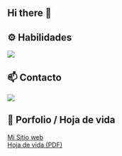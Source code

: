 ## Hi there 👋

## ⚙️ Habilidades
<p >
  <a href="https://skillicons.dev" target="_blank">
    <img src="https://skillicons.dev/icons?i=css,html,sass,js,ts,react,angular,nextjs,astro,tailwind,java,spring,mysql&theme=dark" />
  </a>
</p>

## 📫 Contacto
<p >
  <a href="https://www.linkedin.com/in/yeisoncordoba07/" target="_blank">
    <img src="https://skillicons.dev/icons?i=linkedin&theme=dark" />
  </a>
</p>

## 🔗 Porfolio / Hoja de vida
<p>
  <a href="https://yeisoncordoba07.github.io/" target="_blank">
    Mi Sitio web
  </a>
  <br>
  <a href="https://yeisoncordoba07.github.io/" target="_blank">
    Hoja de vida (PDF)
  </a>
</p>

<!--
**YeisonCordoba07/YeisonCordoba07** is a ✨ _special_ ✨ repository because its `README.md` (this file) appears on your GitHub profile.

Here are some ideas to get you started:

- 🔭 I’m currently working on ...
- 🌱 I’m currently learning ...
- 👯 I’m looking to collaborate on ...
- 🤔 I’m looking for help with ...
- 💬 Ask me about ...
- 📫 How to reach me: ...
- 😄 Pronouns: ...
- ⚡ Fun fact: ...
-->
